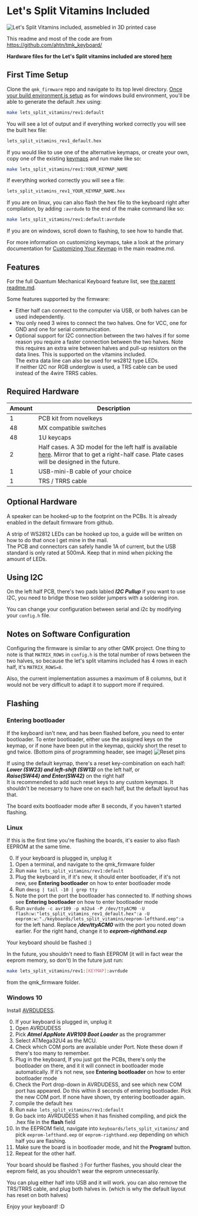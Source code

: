 Let's Split Vitamins Included
======
![Let's Split Vitamins included, assmebled in 3D printed case](https://i.imgur.com/btl0vNQ.jpg)

This readme and most of the code are from https://github.com/ahtn/tmk_keyboard/

**Hardware files for the Let's Split vitamins included are stored [here](http://github.com/duckle29/let-s-Split-v2/tree/onboardMCU)**

## First Time Setup

Clone the `qmk_firmware` repo and navigate to its top level directory. [Once your build environment is setup](https://docs.qmk.fm/getting_started_build_tools.html) as for windows build environment, you'll be able to generate the default .hex using:

```bash
make lets_split_vitamins/rev1:default
```

You will see a lot of output and if everything worked correctly you will see the built hex file:

```bash
lets_split_vitamins_rev1_default.hex
```

If you would like to use one of the alternative keymaps, or create your own, copy one of the existing [keymaps](keymaps/) and run make like so:


```bash
make lets_split_vitamins/rev1:YOUR_KEYMAP_NAME
```

If everything worked correctly you will see a file:

```bash
lets_split_vitamins_rev1_YOUR_KEYMAP_NAME.hex
```

If you are on linux, you can also flash the hex file to the keyboard right after compilation, by adding `:avrdude` to the end of the make command like so:

```bash
make lets_split_vitamins/rev1:default:avrdude
```

If you are on windows, scroll down to flashing, to see how to handle that.

For more information on customizing keymaps, take a look at the primary documentation for [Customizing Your Keymap](/readme.md##customizing-your-keymap) in the main readme.md.


Features
--------

For the full Quantum Mechanical Keyboard feature list, see [the parent readme.md](/readme.md).

Some features supported by the firmware:

* Either half can connect to the computer via USB, or both halves can be used
  independently.
* You only need 3 wires to connect the two halves. One for VCC, one for GND and one
  for serial communication.
* Optional support for I2C connection between the two halves if for some
  reason you require a faster connection between the two halves. Note this
  requires an extra wire between halves and pull-up resistors on the data lines.
  This is supported on the vitamins included.  
  The extra data line can also be used for ws2812 type LEDs.  
  If neither I2C nor RGB underglow is used, a TRS cable can be used instead of the 4wire TRRS cables.

Required Hardware
-----------------
|Amount| Description |
|--|--|
| 1 | PCB kit from novelkeys |
| 48 | MX compatible switches |
| 48 | 1U keycaps
| 2 | Half cases. A 3D model for the left half is available [here](https://cad.onshape.com/documents/c6e5ae250d1e24fe46c9ef6c/w/d69f7049c0921df3d2b241f9/e/ecc2b176ab52a6d77bc55051). Mirror that to get a right-half case. Plate cases will be designed in the future.
| 1 | USB-mini-B cable of your choice |
| 1 | TRS / TRRS cable

Optional Hardware
-----------------

A speaker can be hooked-up to the footprint on the PCBs. It is already enabled in the default firmware from github.

A strip of WS2812 LEDs can be hooked up too, a guide will be written on how to do that once I get mine in the mail.  
The PCB and connectors can safely handle 1A of current, but the USB standard is only rated at 500mA. Keep that in mind when picking the amount of LEDs.


## Using I2C

On  the left half PCB, there's two pads labled ***I2C Pullup*** if you want to use I2C, you need to bridge those two solder jumpers with a soldering iron.

You can change your configuration between serial and i2c by modifying your `config.h` file.

Notes on Software Configuration
-------------------------------

Configuring the firmware is similar to any other QMK project. One thing
to note is that `MATRIX_ROWS` in `config.h` is the total number of rows between
the two halves, so because the let's split vitamins included has 4 rows in each half, it's
`MATRIX_ROWS=8`.

Also, the current implementation assumes a maximum of 8 columns, but it would
not be very difficult to adapt it to support more if required.

Flashing
-------
### Entering bootloader  
If the keyboard isn't new, and has been flashed before, you need to enter bootloader.
To enter bootloader, either use the assigned keys on the keymap, or if none have been put in the keymap, quickly short the reset to gnd twice. (Bottom pins of programming header, see image) ![Reset pins](https://i.imgur.com/LCXlv9W.png)

If using the default keymap, there's a reset key-combination on each half:  
***Lower (SW23) and left-shift (SW13)*** on the left half, or  
***Raise(SW44) and Enter(SW42)***  on the right half  
It is recommended to add such reset keys to any custom keymaps. It shouldn't be necesarry to have one on each half, but the default layout has that.

The board exits bootloader mode after 8 seconds, if you haven't started flashing.

### Linux

If this is the first time you're flashing the boards, it's easier to also flash EEPROM at the same time.

0. If your keyboard is plugged in, unplug it
1. Open a terminal, and navigate to the qmk_firmware folder
2. Run `make lets_split_vitamins/rev1:default`
3. Plug the keyboard in, if it's new, it should enter bootloader, if it's not new, see **Entering bootloader** on how to enter bootloader mode
4. Run `dmesg | tail -10 | grep tty`
5. Note the port the port the bootloader has connected to. If nothing shows see **Entering bootloader** on how to enter bootloader mode
6. Run  `avrdude -c avr109 -p m32u4 -P /dev/ttyACM0 -U flash:w:"lets_split_vitamins_rev1_default.hex":a -U eeprom:w:"./keyboards/lets_split_vitamins/eeprom-lefthand.eep":a`
for the left hand. Replace ***/dev/ttyACM0*** with the port you noted down earlier. For the right hand, change it to ***eeprom-righthand.eep***

Your keyboard should be flashed :)

In the future, you shouldn't need to flash EEPROM (it will in fact wear the eeprom memory, so don't)
In the future just run: 
```bash
make lets_split_vitamins/rev1:[KEYMAP]:avrdude
```
from the qmk_firmware folder.

### Windows 10  

Install [AVRDUDESS](http://blog.zakkemble.co.uk/avrdudess-a-gui-for-avrdude/).

0. If your keyboard is plugged in, unplug it
1. Open AVRDUDESS
2. Pick ***Atmel AppNote AVR109 Boot Loader*** as the programmer
3. Select ATMega32U4 as the MCU.
4. Check which COM ports are available under Port. Note these down if there's too many to remember.
5. Plug in the keyboard, If you just got the PCBs, there's only the bootloader on there, and it it will connect in bootloader mode automatically. If it's not new, see **Entering bootloader** on how to enter bootloader mode
6. Check the Port drop-down in AVRDUDESS, and see which new COM port has appeared. Do this within 8 seconds of entering bootloader. Pick the new COM port. If none have shown, try entering bootloader again.
7. compile the default hex
8. Run `make lets_split_vitamins/rev1:default`
9. Go back into AVRDUDESS when it has finished compiling, and pick the .hex file in the **flash** field
10. In the EEPROM field,  navigate into `keyboards/lets_split_vitamins/` and pick `eeprom-lefthand.eep` or `eeprom-righthand.eep` depending on which half you are flashing.
11. Make sure the board is in bootloader mode, and hit the **Program!** button.
12. Repeat for the other half.

Your board should be flashed :)
For further flashes, you should clear the eeprom field, as you shouldn't wear the eeprom unnecessarily.

You can plug either half into USB and it will work. you can also remove the TRS/TRRS cable, and plug both halves in. (which is why the default layout has reset on both halves)

Enjoy your keyboard! :D
